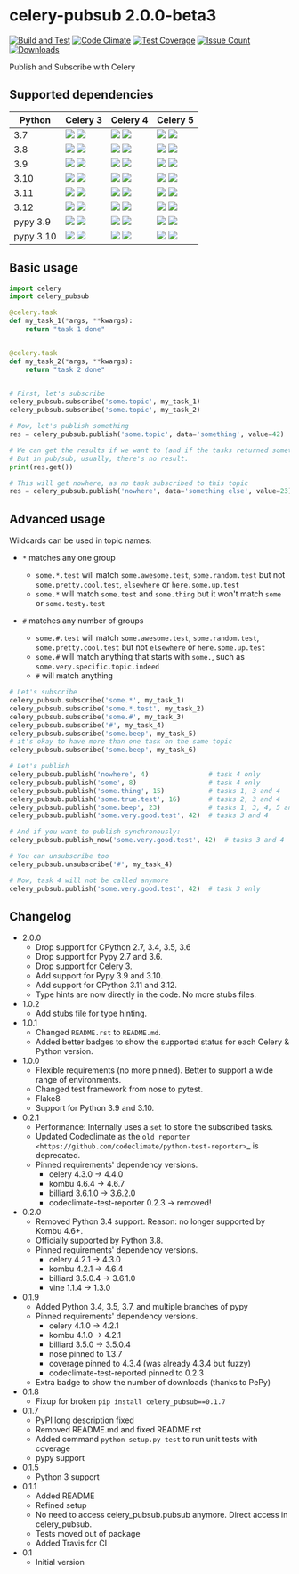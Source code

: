 # celery-pubsub 2.0.0-beta3


[![Build and Test](https://github.com/Mulugruntz/celery-pubsub/actions/workflows/build.yml/badge.svg)](https://github.com/Mulugruntz/celery-pubsub/actions/workflows/build.yml)
[![Code Climate](https://codeclimate.com/github/Mulugruntz/celery-pubsub/badges/gpa.svg)](https://codeclimate.com/github/Mulugruntz/celery-pubsub)
[![Test Coverage](https://codeclimate.com/github/Mulugruntz/celery-pubsub/badges/coverage.svg)](https://codeclimate.com/github/Mulugruntz/celery-pubsub/coverage)
[![Issue Count](https://codeclimate.com/github/Mulugruntz/celery-pubsub/badges/issue_count.svg)](https://codeclimate.com/github/Mulugruntz/celery-pubsub)
[![Downloads](https://pepy.tech/badge/celery-pubsub)](https://pepy.tech/project/celery-pubsub)

Publish and Subscribe with Celery

## Supported dependencies

| Python    | Celery 3                                                                | Celery 4                                                                | Celery 5                                                                |
|-----------|-------------------------------------------------------------------------|-------------------------------------------------------------------------|-------------------------------------------------------------------------|
| 3.7       | ![][badge-m_linux_3.7_celery3] ![][badge-t_linux_3.7_celery3]           | ![][badge-m_linux_3.7_celery4] ![][badge-t_linux_3.7_celery4]           | ![][badge-m_linux_3.7_celery5] ![][badge-t_linux_3.7_celery5]           |
| 3.8       | ![][badge-m_linux_3.8_celery3] ![][badge-t_linux_3.8_celery3]           | ![][badge-m_linux_3.8_celery4] ![][badge-t_linux_3.8_celery4]           | ![][badge-m_linux_3.8_celery5] ![][badge-t_linux_3.8_celery5]           |
| 3.9       | ![][badge-m_linux_3.9_celery3] ![][badge-t_linux_3.9_celery3]           | ![][badge-m_linux_3.9_celery4] ![][badge-t_linux_3.9_celery4]           | ![][badge-m_linux_3.9_celery5] ![][badge-t_linux_3.9_celery5]           |
| 3.10      | ![][badge-m_linux_3.10_celery3] ![][badge-t_linux_3.10_celery3]         | ![][badge-m_linux_3.10_celery4] ![][badge-t_linux_3.10_celery4]         | ![][badge-m_linux_3.10_celery5] ![][badge-t_linux_3.10_celery5]         |
| 3.11      | ![][badge-m_linux_3.11_celery3] ![][badge-t_linux_3.11_celery3]         | ![][badge-m_linux_3.11_celery4] ![][badge-t_linux_3.11_celery4]         | ![][badge-m_linux_3.11_celery5] ![][badge-t_linux_3.11_celery5]         |
| 3.12      | ![][badge-m_linux_3.12_celery3] ![][badge-t_linux_3.12_celery3]         | ![][badge-m_linux_3.12_celery4] ![][badge-t_linux_3.12_celery4]         | ![][badge-m_linux_3.12_celery5] ![][badge-t_linux_3.12_celery5]         |
| pypy 3.9  | ![][badge-m_linux_pypy3.9_celery3] ![][badge-t_linux_pypy3.9_celery3]   | ![][badge-m_linux_pypy3.9_celery4] ![][badge-t_linux_pypy3.9_celery4]   | ![][badge-m_linux_pypy3.9_celery5] ![][badge-t_linux_pypy3.9_celery5]   |
| pypy 3.10 | ![][badge-m_linux_pypy3.10_celery3] ![][badge-t_linux_pypy3.10_celery3] | ![][badge-m_linux_pypy3.10_celery4] ![][badge-t_linux_pypy3.10_celery4] | ![][badge-m_linux_pypy3.10_celery5] ![][badge-t_linux_pypy3.10_celery5] |


## Basic usage

```python
import celery
import celery_pubsub

@celery.task
def my_task_1(*args, **kwargs):
    return "task 1 done"


@celery.task
def my_task_2(*args, **kwargs):
    return "task 2 done"


# First, let's subscribe
celery_pubsub.subscribe('some.topic', my_task_1)
celery_pubsub.subscribe('some.topic', my_task_2)

# Now, let's publish something
res = celery_pubsub.publish('some.topic', data='something', value=42)

# We can get the results if we want to (and if the tasks returned something)
# But in pub/sub, usually, there's no result.
print(res.get())

# This will get nowhere, as no task subscribed to this topic
res = celery_pubsub.publish('nowhere', data='something else', value=23)
```

## Advanced usage

Wildcards can be used in topic names:

* ``*`` matches any one group
   * ``some.*.test`` will match ``some.awesome.test``, ``some.random.test``
     but not ``some.pretty.cool.test``, ``elsewhere`` or ``here.some.up.test``
   * ``some.*`` will match ``some.test`` and ``some.thing`` but it won't
     match ``some`` or ``some.testy.test``

* ``#`` matches any number of groups
   * ``some.#.test`` will match ``some.awesome.test``, ``some.random.test``,
     ``some.pretty.cool.test`` but not ``elsewhere`` or ``here.some.up.test``
   * ``some.#`` will match anything that starts with ``some.``, such as
     ``some.very.specific.topic.indeed``
   * ``#`` will match anything

```python
# Let's subscribe
celery_pubsub.subscribe('some.*', my_task_1)
celery_pubsub.subscribe('some.*.test', my_task_2)
celery_pubsub.subscribe('some.#', my_task_3)
celery_pubsub.subscribe('#', my_task_4)
celery_pubsub.subscribe('some.beep', my_task_5)
# it's okay to have more than one task on the same topic
celery_pubsub.subscribe('some.beep', my_task_6)

# Let's publish
celery_pubsub.publish('nowhere', 4)               # task 4 only
celery_pubsub.publish('some', 8)                  # task 4 only
celery_pubsub.publish('some.thing', 15)           # tasks 1, 3 and 4
celery_pubsub.publish('some.true.test', 16)       # tasks 2, 3 and 4
celery_pubsub.publish('some.beep', 23)            # tasks 1, 3, 4, 5 and 6
celery_pubsub.publish('some.very.good.test', 42)  # tasks 3 and 4

# And if you want to publish synchronously:
celery_pubsub.publish_now('some.very.good.test', 42)  # tasks 3 and 4

# You can unsubscribe too
celery_pubsub.unsubscribe('#', my_task_4)

# Now, task 4 will not be called anymore
celery_pubsub.publish('some.very.good.test', 42)  # task 3 only
```

## Changelog

* 2.0.0
    * Drop support for CPython 2.7, 3.4, 3.5, 3.6
    * Drop support for Pypy 2.7 and 3.6.
    * Drop support for Celery 3.
    * Add support for Pypy 3.9 and 3.10.
    * Add support for CPython 3.11 and 3.12.
    * Type hints are now directly in the code. No more stubs files.
* 1.0.2
    * Add stubs file for type hinting.
* 1.0.1
    * Changed `README.rst` to `README.md`.
    * Added better badges to show the supported status for each Celery & Python version. 
* 1.0.0
    * Flexible requirements (no more pinned). Better to support a wide range of environments.
    * Changed test framework from nose to pytest.
    * Flake8
    * Support for Python 3.9 and 3.10.
* 0.2.1
    * Performance: Internally uses a ``set`` to store the subscribed tasks.
    * Updated Codeclimate as the `old reporter <https://github.com/codeclimate/python-test-reporter>`_ is deprecated.
    * Pinned requirements' dependency versions.
        * celery 4.3.0 -> 4.4.0
        * kombu 4.6.4 -> 4.6.7
        * billiard 3.6.1.0 -> 3.6.2.0
        * codeclimate-test-reporter 0.2.3 -> removed!
* 0.2.0
    * Removed Python 3.4 support. Reason: no longer supported by Kombu 4.6+.
    * Officially supported by Python 3.8.
    * Pinned requirements' dependency versions.
        * celery 4.2.1 -> 4.3.0
        * kombu 4.2.1 -> 4.6.4
        * billiard 3.5.0.4 -> 3.6.1.0
        * vine 1.1.4 -> 1.3.0
* 0.1.9
    * Added Python 3.4, 3.5, 3.7, and multiple branches of pypy
    * Pinned requirements' dependency versions.
        * celery 4.1.0 -> 4.2.1
        * kombu 4.1.0 -> 4.2.1
        * billiard 3.5.0 -> 3.5.0.4
        * nose pinned to 1.3.7
        * coverage pinned to 4.3.4 (was already 4.3.4 but fuzzy)
        * codeclimate-test-reported pinned to 0.2.3
    * Extra badge to show the number of downloads (thanks to PePy)
* 0.1.8
    * Fixup for broken ``pip install celery_pubsub==0.1.7``
* 0.1.7
    * PyPI long description fixed
    * Removed README.md and fixed README.rst
    * Added command ``python setup.py test`` to run unit tests with coverage
    * pypy support
* 0.1.5
    * Python 3 support
* 0.1.1
    * Added README
    * Refined setup
    * No need to access celery_pubsub.pubsub anymore. Direct access in celery_pubsub.
    * Tests moved out of package
    * Added Travis for CI
* 0.1
    * Initial version

[//]: # (Badges)
[//]: # (Status in master)
[badge-m_linux_3.7_celery3]: https://byob.yarr.is/Mulugruntz/celery-pubsub/m_linux_3.7_celery3/shields
[badge-m_linux_3.7_celery4]: https://byob.yarr.is/Mulugruntz/celery-pubsub/m_linux_3.7_celery4/shields
[badge-m_linux_3.7_celery5]: https://byob.yarr.is/Mulugruntz/celery-pubsub/m_linux_3.7_celery5/shields

[badge-m_linux_3.8_celery3]: https://byob.yarr.is/Mulugruntz/celery-pubsub/m_linux_3.8_celery3/shields
[badge-m_linux_3.8_celery4]: https://byob.yarr.is/Mulugruntz/celery-pubsub/m_linux_3.8_celery4/shields
[badge-m_linux_3.8_celery5]: https://byob.yarr.is/Mulugruntz/celery-pubsub/m_linux_3.8_celery5/shields

[badge-m_linux_3.9_celery3]: https://byob.yarr.is/Mulugruntz/celery-pubsub/m_linux_3.9_celery3/shields
[badge-m_linux_3.9_celery4]: https://byob.yarr.is/Mulugruntz/celery-pubsub/m_linux_3.9_celery4/shields
[badge-m_linux_3.9_celery5]: https://byob.yarr.is/Mulugruntz/celery-pubsub/m_linux_3.9_celery5/shields

[badge-m_linux_3.10_celery3]: https://byob.yarr.is/Mulugruntz/celery-pubsub/m_linux_3.10_celery3/shields
[badge-m_linux_3.10_celery4]: https://byob.yarr.is/Mulugruntz/celery-pubsub/m_linux_3.10_celery4/shields
[badge-m_linux_3.10_celery5]: https://byob.yarr.is/Mulugruntz/celery-pubsub/m_linux_3.10_celery5/shields

[badge-m_linux_3.11_celery3]: https://byob.yarr.is/Mulugruntz/celery-pubsub/m_linux_3.11_celery3/shields
[badge-m_linux_3.11_celery4]: https://byob.yarr.is/Mulugruntz/celery-pubsub/m_linux_3.11_celery4/shields
[badge-m_linux_3.11_celery5]: https://byob.yarr.is/Mulugruntz/celery-pubsub/m_linux_3.11_celery5/shields

[badge-m_linux_3.12_celery3]: https://byob.yarr.is/Mulugruntz/celery-pubsub/m_linux_3.12_celery3/shields
[badge-m_linux_3.12_celery4]: https://byob.yarr.is/Mulugruntz/celery-pubsub/m_linux_3.12_celery4/shields
[badge-m_linux_3.12_celery5]: https://byob.yarr.is/Mulugruntz/celery-pubsub/m_linux_3.12_celery5/shields

[badge-m_linux_pypy3.9_celery3]: https://byob.yarr.is/Mulugruntz/celery-pubsub/m_linux_pypy-3.9_celery3/shields
[badge-m_linux_pypy3.9_celery4]: https://byob.yarr.is/Mulugruntz/celery-pubsub/m_linux_pypy-3.9_celery4/shields
[badge-m_linux_pypy3.9_celery5]: https://byob.yarr.is/Mulugruntz/celery-pubsub/m_linux_pypy-3.9_celery5/shields

[badge-m_linux_pypy3.10_celery3]: https://byob.yarr.is/Mulugruntz/celery-pubsub/m_linux_pypy-3.10_celery3/shields
[badge-m_linux_pypy3.10_celery4]: https://byob.yarr.is/Mulugruntz/celery-pubsub/m_linux_pypy-3.10_celery4/shields
[badge-m_linux_pypy3.10_celery5]: https://byob.yarr.is/Mulugruntz/celery-pubsub/m_linux_pypy-3.10_celery5/shields

[//]: # (Status in tagged version)
[badge-t_linux_3.7_celery3]: https://byob.yarr.is/Mulugruntz/celery-pubsub/2.0.0-beta3_linux_3.7_celery3/shields
[badge-t_linux_3.7_celery4]: https://byob.yarr.is/Mulugruntz/celery-pubsub/2.0.0-beta3_linux_3.7_celery4/shields
[badge-t_linux_3.7_celery5]: https://byob.yarr.is/Mulugruntz/celery-pubsub/2.0.0-beta3_linux_3.7_celery5/shields

[badge-t_linux_3.8_celery3]: https://byob.yarr.is/Mulugruntz/celery-pubsub/2.0.0-beta3_linux_3.8_celery3/shields
[badge-t_linux_3.8_celery4]: https://byob.yarr.is/Mulugruntz/celery-pubsub/2.0.0-beta3_linux_3.8_celery4/shields
[badge-t_linux_3.8_celery5]: https://byob.yarr.is/Mulugruntz/celery-pubsub/2.0.0-beta3_linux_3.8_celery5/shields

[badge-t_linux_3.9_celery3]: https://byob.yarr.is/Mulugruntz/celery-pubsub/2.0.0-beta3_linux_3.9_celery3/shields
[badge-t_linux_3.9_celery4]: https://byob.yarr.is/Mulugruntz/celery-pubsub/2.0.0-beta3_linux_3.9_celery4/shields
[badge-t_linux_3.9_celery5]: https://byob.yarr.is/Mulugruntz/celery-pubsub/2.0.0-beta3_linux_3.9_celery5/shields

[badge-t_linux_3.10_celery3]: https://byob.yarr.is/Mulugruntz/celery-pubsub/2.0.0-beta3_linux_3.10_celery3/shields
[badge-t_linux_3.10_celery4]: https://byob.yarr.is/Mulugruntz/celery-pubsub/2.0.0-beta3_linux_3.10_celery4/shields
[badge-t_linux_3.10_celery5]: https://byob.yarr.is/Mulugruntz/celery-pubsub/2.0.0-beta3_linux_3.10_celery5/shields

[badge-t_linux_3.11_celery3]: https://byob.yarr.is/Mulugruntz/celery-pubsub/2.0.0-beta3_linux_3.11_celery3/shields
[badge-t_linux_3.11_celery4]: https://byob.yarr.is/Mulugruntz/celery-pubsub/2.0.0-beta3_linux_3.11_celery4/shields
[badge-t_linux_3.11_celery5]: https://byob.yarr.is/Mulugruntz/celery-pubsub/2.0.0-beta3_linux_3.11_celery5/shields

[badge-t_linux_3.12_celery3]: https://byob.yarr.is/Mulugruntz/celery-pubsub/2.0.0-beta3_linux_3.12_celery3/shields
[badge-t_linux_3.12_celery4]: https://byob.yarr.is/Mulugruntz/celery-pubsub/2.0.0-beta3_linux_3.12_celery4/shields
[badge-t_linux_3.12_celery5]: https://byob.yarr.is/Mulugruntz/celery-pubsub/2.0.0-beta3_linux_3.12_celery5/shields

[badge-t_linux_pypy3.9_celery3]: https://byob.yarr.is/Mulugruntz/celery-pubsub/2.0.0-beta3_linux_pypy-3.9_celery3/shields
[badge-t_linux_pypy3.9_celery4]: https://byob.yarr.is/Mulugruntz/celery-pubsub/2.0.0-beta3_linux_pypy-3.9_celery4/shields
[badge-t_linux_pypy3.9_celery5]: https://byob.yarr.is/Mulugruntz/celery-pubsub/2.0.0-beta3_linux_pypy-3.9_celery5/shields

[badge-t_linux_pypy3.10_celery3]: https://byob.yarr.is/Mulugruntz/celery-pubsub/2.0.0-beta3_linux_pypy-3.10_celery3/shields
[badge-t_linux_pypy3.10_celery4]: https://byob.yarr.is/Mulugruntz/celery-pubsub/2.0.0-beta3_linux_pypy-3.10_celery4/shields
[badge-t_linux_pypy3.10_celery5]: https://byob.yarr.is/Mulugruntz/celery-pubsub/2.0.0-beta3_linux_pypy-3.10_celery5/shields
